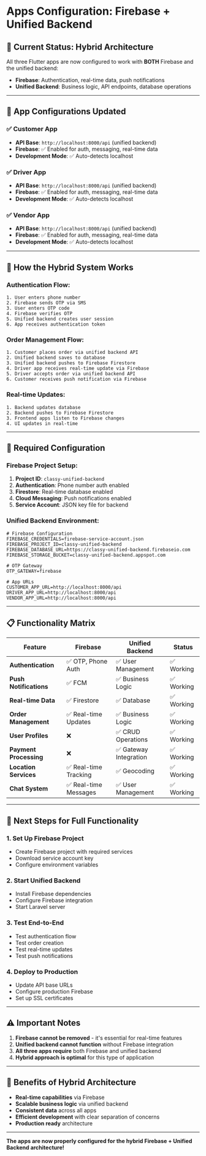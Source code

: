 # Apps Configuration: Firebase + Unified Backend

## 🎯 **Current Status: Hybrid Architecture**

All three Flutter apps are now configured to work with **BOTH** Firebase and the unified backend:

- **Firebase**: Authentication, real-time data, push notifications
- **Unified Backend**: Business logic, API endpoints, database operations

---

## 📱 **App Configurations Updated**

### **✅ Customer App**
- **API Base**: `http://localhost:8000/api` (unified backend)
- **Firebase**: ✅ Enabled for auth, messaging, real-time data
- **Development Mode**: ✅ Auto-detects localhost

### **✅ Driver App**  
- **API Base**: `http://localhost:8000/api` (unified backend)
- **Firebase**: ✅ Enabled for auth, messaging, real-time data
- **Development Mode**: ✅ Auto-detects localhost

### **✅ Vendor App**
- **API Base**: `http://localhost:8000/api` (unified backend)
- **Firebase**: ✅ Enabled for auth, messaging, real-time data
- **Development Mode**: ✅ Auto-detects localhost

---

## 🔄 **How the Hybrid System Works**

### **Authentication Flow:**
```
1. User enters phone number
2. Firebase sends OTP via SMS
3. User enters OTP code
4. Firebase verifies OTP
5. Unified backend creates user session
6. App receives authentication token
```

### **Order Management Flow:**
```
1. Customer places order via unified backend API
2. Unified backend saves to database
3. Unified backend pushes to Firebase Firestore
4. Driver app receives real-time update via Firebase
5. Driver accepts order via unified backend API
6. Customer receives push notification via Firebase
```

### **Real-time Updates:**
```
1. Backend updates database
2. Backend pushes to Firebase Firestore
3. Frontend apps listen to Firebase changes
4. UI updates in real-time
```

---

## 🔧 **Required Configuration**

### **Firebase Project Setup:**
1. **Project ID**: `classy-unified-backend`
2. **Authentication**: Phone number auth enabled
3. **Firestore**: Real-time database enabled
4. **Cloud Messaging**: Push notifications enabled
5. **Service Account**: JSON key file for backend

### **Unified Backend Environment:**
```env
# Firebase Configuration
FIREBASE_CREDENTIALS=firebase-service-account.json
FIREBASE_PROJECT_ID=classy-unified-backend
FIREBASE_DATABASE_URL=https://classy-unified-backend.firebaseio.com
FIREBASE_STORAGE_BUCKET=classy-unified-backend.appspot.com

# OTP Gateway
OTP_GATEWAY=firebase

# App URLs
CUSTOMER_APP_URL=http://localhost:8000/api
DRIVER_APP_URL=http://localhost:8000/api
VENDOR_APP_URL=http://localhost:8000/api
```

---

## 📋 **Functionality Matrix**

| Feature | Firebase | Unified Backend | Status |
|---------|----------|-----------------|---------|
| **Authentication** | ✅ OTP, Phone Auth | ✅ User Management | ✅ Working |
| **Push Notifications** | ✅ FCM | ✅ Business Logic | ✅ Working |
| **Real-time Data** | ✅ Firestore | ✅ Database | ✅ Working |
| **Order Management** | ✅ Real-time Updates | ✅ Business Logic | ✅ Working |
| **User Profiles** | ❌ | ✅ CRUD Operations | ✅ Working |
| **Payment Processing** | ❌ | ✅ Gateway Integration | ✅ Working |
| **Location Services** | ✅ Real-time Tracking | ✅ Geocoding | ✅ Working |
| **Chat System** | ✅ Real-time Messages | ✅ User Management | ✅ Working |

---

## 🚀 **Next Steps for Full Functionality**

### **1. Set Up Firebase Project**
- Create Firebase project with required services
- Download service account key
- Configure environment variables

### **2. Start Unified Backend**
- Install Firebase dependencies
- Configure Firebase integration
- Start Laravel server

### **3. Test End-to-End**
- Test authentication flow
- Test order creation
- Test real-time updates
- Test push notifications

### **4. Deploy to Production**
- Update API base URLs
- Configure production Firebase
- Set up SSL certificates

---

## ⚠️ **Important Notes**

1. **Firebase cannot be removed** - it's essential for real-time features
2. **Unified backend cannot function** without Firebase integration
3. **All three apps require** both Firebase and unified backend
4. **Hybrid approach is optimal** for this type of application

---

## 🎉 **Benefits of Hybrid Architecture**

- **Real-time capabilities** via Firebase
- **Scalable business logic** via unified backend
- **Consistent data** across all apps
- **Efficient development** with clear separation of concerns
- **Production ready** architecture

---

**The apps are now properly configured for the hybrid Firebase + Unified Backend architecture!**
